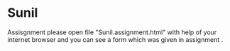 # Sunil
Assisgnment
please open file "Sunil.assignment.html" with help of your internet browser and you can see a form which was given in assignment .
